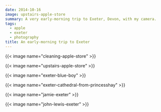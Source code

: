 ```yaml
---
date: 2014-10-16
image: upstairs-apple-store
summary: A very early-morning trip to Exeter, Devon, with my camera.
tags:
  - apple
  - exeter
  - photography
title: An early-morning trip to Exeter
---
```


{{< image name="cleaning-apple-store" >}}

{{< image name="upstairs-apple-store" >}}

{{< image name="exeter-blue-boy" >}}

{{< image name="exeter-cathedral-from-princesshay" >}}

{{< image name="jamie-exeter" >}}

{{< image name="john-lewis-exeter" >}}
